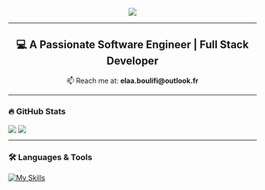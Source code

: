 <p align="center">
  <img src="https://readme-typing-svg.herokuapp.com?font=Roboto+Mono&weight=600&size=30&pause=1000&color=00AA88&center=true&vCenter=true&width=435&lines=Hi+there+%F0%9F%91%8B%2C+I'm+Elaa" />
</p>

***

<h2 align="center">💻 A Passionate Software Engineer | Full Stack Developer</h2>


<p align="center">📫 Reach me at: <strong>elaa.boulifi@outlook.fr</strong></p>

***

### 🔥 GitHub Stats

<a align="left">
  <img align="center" src="https://github-readme-streak-stats.herokuapp.com/?user=ElaaBoulifi&theme=tokyonight&hide_border=true" />
</a>
<a align="right">
  <img align="center" src="https://github-readme-stats.vercel.app/api/top-langs/?username=ElaaBoulifi&theme=tokyonight&hide_border=true&layout=compact" />
</a>

***

### 🛠️ Languages & Tools

[![My Skills](https://skillicons.dev/icons?i=java,spring,html,css,bootstrap,js,ts,dotnet,php,bootstrap,docker,angular,nodejs,express,symfony,mysql,mongodb,postman,github,git,gitlab,idea,linux,powershell,qt,r,visualstudio,vscode,eclipse&perline=10)](https://skillicons.dev)







